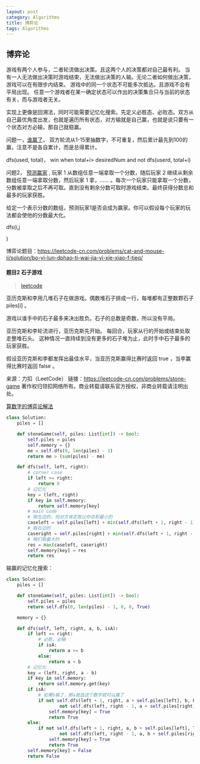 ```yaml
---
layout: post
category: Algorithms
title: 博弈论
tags: Algorithms
---
```


## 博弈论

游戏有两个人参与，二者轮流做出决策。且这两个人的决策都对自己最有利。
当有一人无法做出决策时游戏结束，无法做出决策的人输。无论二者如何做出决策，游戏可以在有限步内结束。
游戏中的同一个状态不可能多次抵达。且游戏不会有平局出现。
任意一个游戏者在某一确定状态可以作出的决策集合只与当前的状态有关，而与游戏者无关。



实现上更像是回溯法，同时可能需要记忆化搜索。先定义必胜态、必败态。双方从自己最优角度出发，也就是遍历所有状态，对方输就是自己赢，也就是说只要有一个状态对方必输，那自己就稳赢。



问题一，[谁赢了](https://leetcode-cn.com/problems/can-i-win/)， 双方轮流从1-15里抽数字，不可重复，然后累计最先到100的赢，注意不是各自累计，而是总得累计。

dfs(used, total)， win when total+i> desiredNum and not dfs(userd, total+i)

问题2， [预测赢家](https://leetcode-cn.com/problems/predict-the-winner/) , 玩家 1 从数组任意一端拿取一个分数，随后玩家 2 继续从剩余数组任意一端拿取分数，然后玩家 1 拿，…… 。每次一个玩家只能拿取一个分数，分数被拿取之后不再可取。直到没有剩余分数可取时游戏结束。最终获得分数总和最多的玩家获胜。

给定一个表示分数的数组，预测玩家1是否会成为赢家。你可以假设每个玩家的玩法都会使他的分数最大化。

dfs(i,j

)



博弈论题目：https://leetcode-cn.com/problems/cat-and-mouse-ii/solution/bo-yi-lun-dphao-ti-wai-jia-yi-xie-xiao-f-tjeq/

#### 题目2 石子游戏

> [leetcode](https://leetcode-cn.com/problems/stone-game/)

亚历克斯和李用几堆石子在做游戏。偶数堆石子排成一行，每堆都有正整数颗石子 piles[i] 。

游戏以谁手中的石子最多来决出胜负。石子的总数是奇数，所以没有平局。

亚历克斯和李轮流进行，亚历克斯先开始。 每回合，玩家从行的开始或结束处取走整堆石头。 这种情况一直持续到没有更多的石子堆为止，此时手中石子最多的玩家获胜。

假设亚历克斯和李都发挥出最佳水平，当亚历克斯赢得比赛时返回 true ，当李赢得比赛时返回 false 。

来源：力扣（LeetCode）
链接：https://leetcode-cn.com/problems/stone-game
著作权归领扣网络所有。商业转载请联系官方授权，非商业转载请注明出处。

[算数字的博弈论解法](https://leetcode-cn.com/problems/stone-game/solution/python-minimax-ji-yi-hua-sou-suo-by-alienjiren-2/)

```python
class Solution:
    piles = []

    def stoneGame(self, piles: List[int]) -> bool:
        self.piles = piles
        self.memory = {}
        me = self.dfs(0, len(piles) - 1)
        return me > (sum(piles) - me)

    def dfs(self, left, right):
        # corner case
        if left >= right:
            return 0
        # 记忆化
        key = (left, right)
        if key in self.memory:
            return self.memory[key]
        # main code
        # 取左边的，则对方肯定取让你总和最小的
        caseleft = self.piles[left] + min(self.dfs(left + 1, right - 1), self.dfs(left + 2, right))
        # 取右边的
        caseright = self.piles[right] + min(self.dfs(left + 1, right - 1), self.dfs(left, right - 2))
        # 咱们取最大的
        res = max(caseleft, caseright)
        self.memory[key] = res
        return res

```

输赢的记忆化搜索：

```python
class Solution:
    piles = []

    def stoneGame(self, piles: List[int]) -> bool:
        self.piles = piles
        return self.dfs(0, len(piles) - 1, 0, 0, True)

    memory = {}

    def dfs(self, left, right, a, b, isA):
        if left == right:
            # 必胜，必输
            if isA:
                return a >= b
            else:
                return a < b
        # 记忆化
        key = (left, right, a - b)
        if key in self.memory:
            return self.memory.get(key)
        if isA:
            # 如果b输了，那a就选这个数字就可以赢了
            if not self.dfs(left + 1, right, a + self.piles[left], b, False) or \
                    not self.dfs(left, right - 1, a + self.piles[right], b, False):
                self.memory[key] = True
                return True
        else:
            if not self.dfs(left + 1, right, a, b + self.piles[left], True) or \
                    not self.dfs(left, right - 1, a, b + self.piles[right], True):
                self.memory[key] = True
                return True
        self.memory[key] = False
        return False
```

